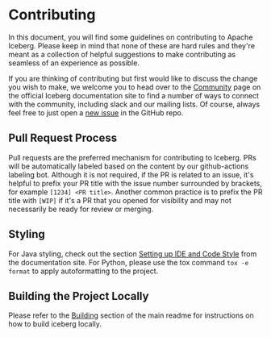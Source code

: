 <!--
  - Licensed to the Apache Software Foundation (ASF) under one
  - or more contributor license agreements.  See the NOTICE file
  - distributed with this work for additional information
  - regarding copyright ownership.  The ASF licenses this file
  - to you under the Apache License, Version 2.0 (the
  - "License"); you may not use this file except in compliance
  - with the License.  You may obtain a copy of the License at
  -
  -   http://www.apache.org/licenses/LICENSE-2.0
  -
  - Unless required by applicable law or agreed to in writing,
  - software distributed under the License is distributed on an
  - "AS IS" BASIS, WITHOUT WARRANTIES OR CONDITIONS OF ANY
  - KIND, either express or implied.  See the License for the
  - specific language governing permissions and limitations
  - under the License.
  -->

# Contributing

In this document, you will find some guidelines on contributing to Apache Iceberg. Please keep in mind that none of these are hard rules and they're meant as a collection of helpful suggestions to make contributing as seamless of an experience as possible.

If you are thinking of contributing but first would like to discuss the change you wish to make, we welcome you to head over to the [Community](https://iceberg.apache.org/community/) page on the official Iceberg documentation site to find a number of ways to connect with the community, including slack and our mailing lists. Of course, always feel free to just open a [new issue](https://github.com/apache/iceberg/issues/new) in the GitHub repo.

## Pull Request Process

Pull requests are the preferred mechanism for contributing to Iceberg. PRs will be automatically labeled based on the content by our github-actions labeling bot. Although it is not required, if the PR is related to an issue, it's helpful to prefix your PR title with the issue number surrounded by brackets, for example `[1234] <PR title>`. Another common practice is to prefix the PR title with `[WIP]` if it's a PR that you opened for visibility and may not necessarily be ready for review or merging.

## Styling

For Java styling, check out the section [Setting up IDE and Code Style](https://iceberg.apache.org/community/#setting-up-ide-and-code-style) from the documentation site. For Python, please use the tox command `tox -e format` to apply autoformatting to the project.

## Building the Project Locally

Please refer to the [Building](https://github.com/apache/iceberg#building) section of the main readme for instructions on how to build iceberg locally.
